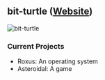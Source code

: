 ## bit-turtle ([Website](https://bit-turtle.github.io/))
![bit-turtle](https://github-readme-stats.vercel.app/api/top-langs?username=bit-turtle&show_icons=true&theme=tokyonight&layout=compact)
### Current Projects
- Roxus: An operating system
- Asteroidal: A game
